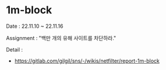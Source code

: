 # 1m-block

Date : 22.11.10 ~ 22.11.16

Assignment : "백만 개의 유해 사이트를 차단하라."

Detail :
- https://gitlab.com/gilgil/sns/-/wikis/netfilter/report-1m-block
